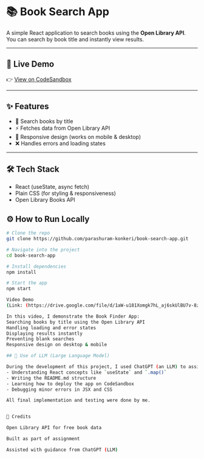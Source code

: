 # 📚 Book Search App

A simple React application to search books using the **Open Library API**.  
You can search by book title and instantly view results.

---

## 🚀 Live Demo
👉 [View on CodeSandbox](https://codesandbox.io/p/sandbox/nervous-boyd-8fhw8p)

---

## ✨ Features
- 🔎 Search books by title  
- ⚡ Fetches data from Open Library API  
- 📱 Responsive design (works on mobile & desktop)  
- ❌ Handles errors and loading states  

---

## 🛠️ Tech Stack
- React (useState, async fetch)  
- Plain CSS (for styling & responsiveness)  
- Open Library Books API  

## ⚙️ How to Run Locally
```bash
# Clone the repo
git clone https://github.com/parashuram-konkeri/book-search-app.git

# Navigate into the project
cd book-search-app

# Install dependencies
npm install

# Start the app
npm start

Video Demo
(Link: (https://drive.google.com/file/d/1aW-u181Xomgk7hL_aj6skUlBU7v-8zZP/view?usp=sharing))

In this video, I demonstrate the Book Finder App:
Searching books by title using the Open Library API
Handling loading and error states
Displaying results instantly
Preventing blank searches
Responsive design on desktop & mobile

## 🤖 Use of LLM (Large Language Model)

During the development of this project, I used ChatGPT (an LLM) to assist with:
- Understanding React concepts like `useState` and `.map()`
- Writing the README.md structure
- Learning how to deploy the app on CodeSandbox
- Debugging minor errors in JSX and CSS

All final implementation and testing were done by me.


🙏 Credits

Open Library API for free book data

Built as part of assignment

Assisted with guidance from ChatGPT (LLM)

